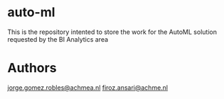 # auto-ml

This is the repository intented to store the work for the AutoML solution requested by the BI Analytics area

# Authors

jorge.gomez.robles@achmea.nl
firoz.ansari@achme.nl